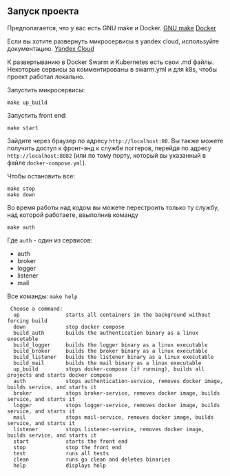 ## Запуск проекта
Предполагается, что у вас есть GNU make и Docker.
[GNU make](https://www.gnu.org/software/make/)
[Docker](https://www.docker.com/products/docker-desktop) 

Если вы хотите развернуть микросервисы в yandex cloud, используйте документацию.
[Yandex Cloud](https://yandex.cloud/ru/docs)

К развертыванию в Docker Swarm и Kubernetes есть свои .md файлы.
Некоторые сервисы за комментированы в swarm.yml и для k8s, чтобы проект работал локально.

Запустить микросервисы:

~~~
make up_build 
~~~

Запустить front end:

~~~
make start
~~~

Зайдите через браузер по адресу `http://localhost:80`. Вы также можете получить доступ к 
фронт-энд к службе логгеров, перейдя по адресу `http://localhost:8082` (или по тому порту, который вы
указанный в файле `docker-compose.yml`).

Чтобы остановить все:

~~~
make stop
make down
~~~

Во время работы над кодом вы можете перестроить только ту службу, над которой работаете, ввыполнив команду

`make auth`

Где `auth` - один из сервисов:

- auth
- broker
- logger
- listener
- mail

Все команды: `make help`

~~~
 Choose a command:
  up               starts all containers in the background without forcing build
  down             stop docker compose
  build_auth       builds the authentication binary as a linux executable
  build_logger     builds the logger binary as a linux executable
  build_broker     builds the broker binary as a linux executable
  build_listener   builds the listener binary as a linux executable
  build_mail       builds the mail binary as a linux executable
  up_build         stops docker-compose (if running), builds all projects and starts docker compose
  auth             stops authentication-service, removes docker image, builds service, and starts it
  broker           stops broker-service, removes docker image, builds service, and starts it
  logger           stops logger-service, removes docker image, builds service, and starts it
  mail             stops mail-service, removes docker image, builds service, and starts it
  listener         stops listener-service, removes docker image, builds service, and starts it
  start            starts the front end
  stop             stop the front end
  test             runs all tests
  clean            runs go clean and deletes binaries
  help             displays help
~~~
